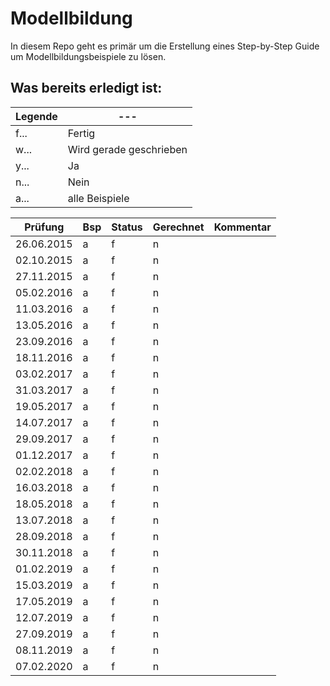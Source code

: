 ﻿# Modellbildung
In diesem Repo geht es primär um die Erstellung eines Step-by-Step Guide um Modellbildungsbeispiele zu lösen. 

## Was bereits erledigt ist: 

Legende|---
---|---
f... |Fertig
w... |Wird gerade geschrieben
y... |Ja
n... |Nein
a... |alle Beispiele

Prüfung|Bsp|Status| Gerechnet | Kommentar
---|------|---|---|---
26.06.2015 | a | f | n | 
02.10.2015 | a | f | n |
27.11.2015 | a | f | n |
05.02.2016 | a | f | n |
11.03.2016 | a | f | n |
13.05.2016 | a | f | n |
23.09.2016 | a | f | n |
18.11.2016 | a | f | n |
03.02.2017 | a | f | n |
31.03.2017 | a | f | n |
19.05.2017 | a | f | n |
14.07.2017 | a | f | n |
29.09.2017 | a | f | n |
01.12.2017 | a | f | n |
02.02.2018 | a | f | n |
16.03.2018 | a | f | n |
18.05.2018 | a | f | n |
13.07.2018 | a | f | n |
28.09.2018 | a | f | n |
30.11.2018 | a | f | n |
01.02.2019 | a | f | n |
15.03.2019 | a | f | n |
17.05.2019 | a | f | n |
12.07.2019 | a | f | n |
27.09.2019 | a | f | n |
08.11.2019 | a | f | n |
07.02.2020 | a | f | n |